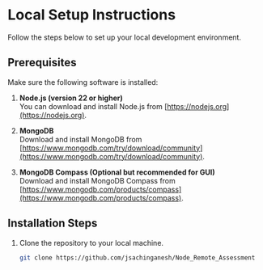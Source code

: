 # Local Setup Instructions

Follow the steps below to set up your local development environment.

## Prerequisites

Make sure the following software is installed:

1. **Node.js (version 22 or higher)**  
   You can download and install Node.js from [https://nodejs.org](https://nodejs.org).

2. **MongoDB**  
   Download and install MongoDB from [https://www.mongodb.com/try/download/community](https://www.mongodb.com/try/download/community).

3. **MongoDB Compass (Optional but recommended for GUI)**  
   Download and install MongoDB Compass from [https://www.mongodb.com/products/compass](https://www.mongodb.com/products/compass).

## Installation Steps

1. Clone the repository to your local machine.
   ```bash
   git clone https://github.com/jsachinganesh/Node_Remote_Assessment
